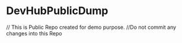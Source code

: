# DevHubPublicDump
// This is Public Repo created for demo purpose.
//Do not commit any changes into this Repo